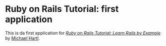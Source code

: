 # Ruby on Rails Tutorial: first application

This is da first application for
[*Ruby on Rails Tutorial: Learn Rails by Example*](http://railstutorial.org)
by [Michael Hartl](http://michaelhartl.com/). 
